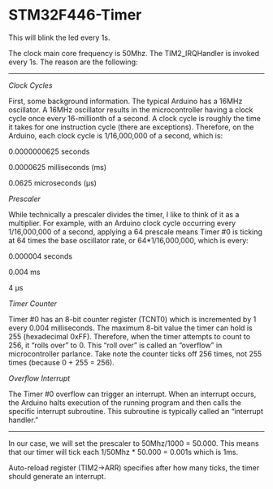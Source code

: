 # STM32F446-Timer

This will blink the led every 1s. 

The clock main core frequency is 50Mhz. 
The TIM2_IRQHandler is invoked every 1s. The reason are the following:

******************************************************************************************************************************************
*Clock Cycles*

First, some background information. The typical Arduino has a 16MHz oscillator. A 16MHz oscillator results in the microcontroller having a clock cycle once every 16-millionth of a second. A clock cycle is roughly the time it takes for one instruction cycle (there are exceptions). Therefore, on the Arduino, each clock cycle is 1/16,000,000 of a second, which is:

0.0000000625 seconds

0.0000625 milliseconds (ms)

0.0625 microseconds (µs)

*Prescaler*

While technically a prescaler divides the timer, I like to think of it as a multiplier. For example, with an Arduino clock cycle occurring every 1/16,000,000 of a second, applying a 64 prescale means Timer #0 is ticking at 64 times the base oscillator rate, or 64*1/16,000,000, which is every:

0.000004 seconds

0.004 ms

4 µs

*Timer Counter*

Timer #0 has an 8-bit counter register (TCNT0) which is incremented by 1 every 0.004 milliseconds. The maximum 8-bit value the timer can hold is 255 (hexadecimal 0xFF). Therefore, when the timer attempts to count to 256, it “rolls over” to 0. This “roll over” is called an “overflow” in microcontroller parlance. Take note the counter ticks off 256 times, not 255 times (because 0 + 255 = 256).

*Overflow Interrupt*

The Timer #0 overflow can trigger an interrupt. When an interrupt occurs, the Arduino halts execution of the running program and then calls the specific interrupt subroutine. This subroutine is typically called an “interrupt handler.”



******************************************************************************************************************************************

In our case, we will set the prescaler to 50Mhz/1000 = 50.000. This means that our timer will tick each 1/50Mhz * 50.000 = 0.001s which is 1ms. 

Auto-reload register (TIM2->ARR) specifies after how many ticks, the timer should generate an interrupt. 
